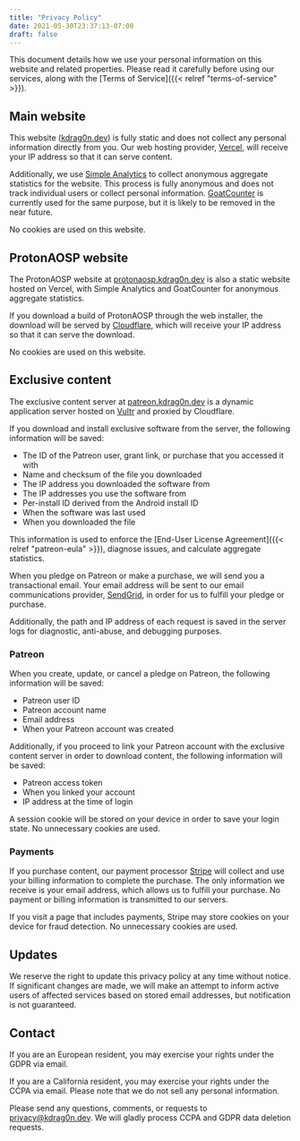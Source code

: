 ```yaml
---
title: "Privacy Policy"
date: 2021-05-30T23:37:13-07:00
draft: false
---
```


This document details how we use your personal information on this website and related properties. Please read it carefully before using our services, along with the [Terms of Service]({{< relref "terms-of-service" >}}).

## Main website

This website ([kdrag0n.dev](https://kdrag0n.dev/)) is fully static and does not collect any personal information directly from you. Our web hosting provider, [Vercel](https://vercel.com/legal/privacy-policy), will receive your IP address so that it can serve content.

Additionally, we use [Simple Analytics](https://simpleanalytics.com/privacy-policy) to collect anonymous aggregate statistics for the website. This process is fully anonymous and does not track individual users or collect personal information. [GoatCounter](https://www.goatcounter.com/privacy) is currently used for the same purpose, but it is likely to be removed in the near future.

No cookies are used on this website.

## ProtonAOSP website

The ProtonAOSP website at [protonaosp.kdrag0n.dev](https://protonaosp.kdrag0n.dev) is also a static website hosted on Vercel, with Simple Analytics and GoatCounter for anonymous aggregate statistics.

If you download a build of ProtonAOSP through the web installer, the download will be served by [Cloudflare](https://www.cloudflare.com/privacypolicy/), which will receive your IP address so that it can serve the download.

No cookies are used on this website.

## Exclusive content

The exclusive content server at [patreon.kdrag0n.dev](https://patreon.kdrag0n.dev/) is a dynamic application server hosted on [Vultr](https://www.vultr.com/legal/privacy/) and proxied by Cloudflare.

If you download and install exclusive software from the server, the following information will be saved:

- The ID of the Patreon user, grant link, or purchase that you accessed it with
- Name and checksum of the file you downloaded
- The IP address you downloaded the software from
- The IP addresses you use the software from
- Per-install ID derived from the Android install ID
- When the software was last used
- When you downloaded the file

This information is used to enforce the [End-User License Agreement]({{< relref "patreon-eula" >}}), diagnose issues, and calculate aggregate statistics.

When you pledge on Patreon or make a purchase, we will send you a transactional email. Your email address will be sent to our email communications provider, [SendGrid](https://www.twilio.com/legal/privacy), in order for us to fulfill your pledge or purchase.

Additionally, the path and IP address of each request is saved in the server logs for diagnostic, anti-abuse, and debugging purposes.

### Patreon

When you create, update, or cancel a pledge on Patreon, the following information will be saved:

- Patreon user ID
- Patreon account name
- Email address
- When your Patreon account was created

Additionally, if you proceed to link your Patreon account with the exclusive content server in order to download content, the following information will be saved:

- Patreon access token
- When you linked your account
- IP address at the time of login

A session cookie will be stored on your device in order to save your login state. No unnecessary cookies are used.

### Payments

If you purchase content, our payment processor [Stripe](https://stripe.com/privacy) will collect and use your billing information to complete the purchase. The only information we receive is your email address, which allows us to fulfill your purchase. No payment or billing information is transmitted to our servers.

If you visit a page that includes payments, Stripe may store cookies on your device for fraud detection. No unnecessary cookies are used.

## Updates

We reserve the right to update this privacy policy at any time without notice. If significant changes are made, we will make an attempt to inform active users of affected services based on stored email addresses, but notification is not guaranteed.

## Contact

If you are an European resident, you may exercise your rights under the GDPR via email.

If you are a California resident, you may exercise your rights under the CCPA via email. Please note that we do not sell any personal information.

Please send any questions, comments, or requests to privacy@kdrag0n.dev. We will gladly process CCPA and GDPR data deletion requests.
